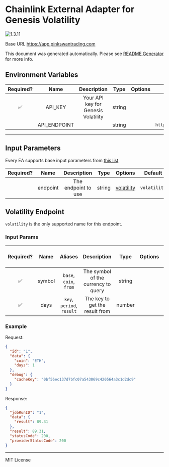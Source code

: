 # Chainlink External Adapter for Genesis Volatility

![1.3.11](https://img.shields.io/github/package-json/v/smartcontractkit/external-adapters-js?filename=packages/sources/genesis-volatility/package.json)

Base URL https://app.pinkswantrading.com

This document was generated automatically. Please see [README Generator](../../scripts#readme-generator) for more info.

## Environment Variables

| Required? |     Name     |             Description             |  Type  | Options |              Default              |
| :-------: | :----------: | :---------------------------------: | :----: | :-----: | :-------------------------------: |
|    ✅     |   API_KEY    | Your API key for Genesis Volatility | string |         |                                   |
|           | API_ENDPOINT |                                     | string |         | `https://app.pinkswantrading.com` |

---

## Input Parameters

Every EA supports base input parameters from [this list](../../core/bootstrap#base-input-parameters)

| Required? |   Name   |     Description     |  Type  |              Options               |   Default    |
| :-------: | :------: | :-----------------: | :----: | :--------------------------------: | :----------: |
|           | endpoint | The endpoint to use | string | [volatility](#volatility-endpoint) | `volatility` |

## Volatility Endpoint

`volatility` is the only supported name for this endpoint.

### Input Params

| Required? |  Name  |          Aliases          |             Description             |  Type  | Options | Default | Depends On | Not Valid With |
| :-------: | :----: | :-----------------------: | :---------------------------------: | :----: | :-----: | :-----: | :--------: | :------------: |
|    ✅     | symbol |  `base`, `coin`, `from`   | The symbol of the currency to query | string |         |         |            |                |
|    ✅     |  days  | `key`, `period`, `result` |   The key to get the result from    | number |         |         |            |                |

### Example

Request:

```json
{
  "id": "1",
  "data": {
    "coin": "ETH",
    "days": 1
  },
  "debug": {
    "cacheKey": "0bf56ec137d7bfc07a543069c420564a3c1d2dc9"
  }
}
```

Response:

```json
{
  "jobRunID": "1",
  "data": {
    "result": 89.31
  },
  "result": 89.31,
  "statusCode": 200,
  "providerStatusCode": 200
}
```

---

MIT License
